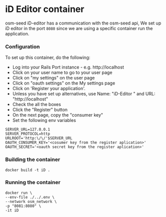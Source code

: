 # iD Editor container

osm-seed iD-editor has a communication with the osm-seed api, We set up iD editor in the port `8080` since we are using a specific container run the application.

### Configuration

To set up this container, do the following:
* Log into your Rails Port instance - e.g. http://localhost
* Click on your user name to go to your user page
* Click on "my settings" on the user page
* Click on "oauth settings" on the My settings page
* Click on 'Register your application'.
* Unless you have set up alternatives, use Name: "iD-Editor " and URL: "http://localhost"
* Check the all the boxes
* Click the "Register" button
* On the next page, copy the "consumer key"
* Set the following env variables

```
SERVER_URL=127.0.0.1
SERVER_PROTOCOL=http
URLROOT='http:\/\/'$SERVER_URL
OAUTH_CONSUMER_KEY='<cosumer key from the register aplication>'
OAUTH_SECRET='<oauth secret key from the register aplication>'
```


### Building the container


```
docker build -t iD .
```

### Running the container


```
docker run \
--env-file ./../.env \
--network osm_network \
-p "8081:8080" \
-it iD
```